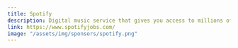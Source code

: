 ```yaml
---
title: Spotify
description: Digital music service that gives you access to millions of songs
link: https://www.spotifyjobs.com/
image: "/assets/img/sponsors/spotify.png"
---
```

